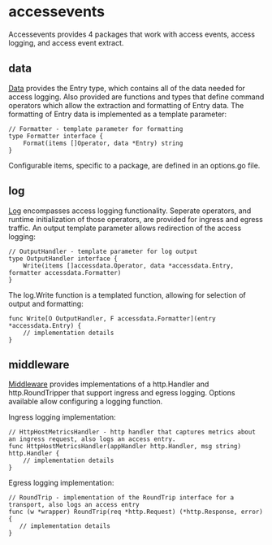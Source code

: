 # accessevents

Accessevents provides 4 packages that work with access events, access logging, and access event extract.

## data 

[Data][datapkg] provides the Entry type, which contains all of the data needed for access logging. Also provided are functions and types that define command operators which 
allow the extraction and formatting of Entry data. The formatting of Entry data is implemented as a template parameter: 
~~~
// Formatter - template parameter for formatting
type Formatter interface {
	Format(items []Operator, data *Entry) string
}
~~~
Configurable items, specific to a package, are defined in an options.go file.

## log

[Log][logpkg] encompasses access logging functionality. Seperate operators, and runtime initialization of those operators, are provided for ingress and egress traffic. An output template parameter allows redirection of the access logging: 
~~~
// OutputHandler - template parameter for log output
type OutputHandler interface {
	Write(items []accessdata.Operator, data *accessdata.Entry, formatter accessdata.Formatter)
}
~~~
The log.Write function is a templated function, allowing for selection of output and formatting:
~~~
func Write[O OutputHandler, F accessdata.Formatter](entry *accessdata.Entry) {
    // implementation details
}
~~~

## middleware

[Middleware][middlewarepkg] provides implementations of a http.Handler and http.RoundTripper that support ingress and egress logging. Options
available allow configuring a logging function.

Ingress logging implementation: 

~~~
// HttpHostMetricsHandler - http handler that captures metrics about an ingress request, also logs an access entry.
func HttpHostMetricsHandler(appHandler http.Handler, msg string) http.Handler {
    // implementation details
}
~~~

Egress logging implementation:

~~~
// RoundTrip - implementation of the RoundTrip interface for a transport, also logs an access entry
func (w *wrapper) RoundTrip(req *http.Request) (*http.Response, error) {
   // implementation details
}
~~~



[datapkg]: <https://pkg.go.dev/github.com/idiomatic-go/accessevents/data>
[logpkg]: <https://pkg.go.dev/github.com/idiomatic-go/accessevents/log>
[middlewarepkg]: <https://pkg.go.dev/github.com/idiomatic-go/accessevents/middleware>
